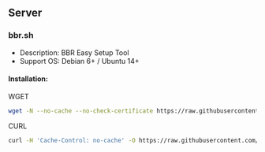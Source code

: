## Server
### bbr.sh
- Description: BBR Easy Setup Tool
- Support OS: Debian 6+ / Ubuntu 14+

#### Installation:
WGET
``` bash
wget -N --no-cache --no-check-certificate https://raw.githubusercontent.com/carry0987/Linux-Script/master/book_source/Server/bbr.sh && chmod +x bbr.sh && bash bbr.sh
```
CURL
```bash
curl -H 'Cache-Control: no-cache' -O https://raw.githubusercontent.com/carry0987/Linux-Script/master/book_source/Server/bbr.sh && chmod +x bbr.sh && bash bbr.sh
```
